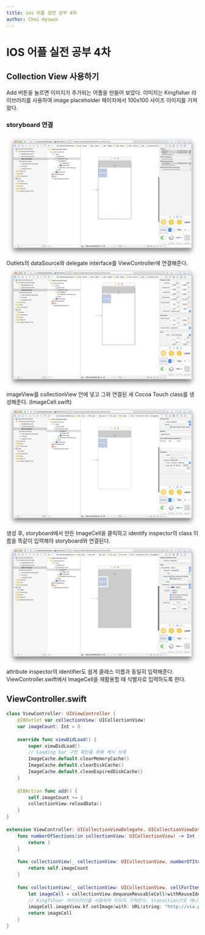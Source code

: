 ```yaml
---
title: ios 어플 실전 공부 4차
author: Choi Hyowon
---
```

# IOS 어플 실전 공부 4차
## Collection View 사용하기
Add 버튼을 눌르면 이미지가 추가되는 어플을 만들어 보았다.
이미지는 Kingfisher 라이브러리를 사용하여 image placeholder 페이지에서 100x100 사이즈 이미지를 가져왔다.

### storyboard 연결
![Image](/images/collectionView_storyboard.png)
Outlets의 dataSource와 delegate interface를 ViewController에 연결해준다. 
![Image](/images/collectionView_imageView_storyboard.png)
imageView를 collectionView 안에 넣고 그와 연결된 새 Cocoa Touch class를 생성해준다. (ImageCell.swift)
![Image](/images/collectionView_class_storyboard.png)
생성 후, storyboard에서 만든 ImageCell을 클릭하고 identify inspector의 class 이름을 똑같이 입력해야 storyboard와 연결된다.
![Image](/images/collectionView_identifier_storyboard.png)
attribute inspector의 identifier도 쉽게 클래스 이름과 동일히 입력해준다.
ViewController.swift에서 ImageCell을 재활용할 때 식별자로 입력하도록 한다.

## ViewController.swift
```swift
class ViewController: UIViewController {
	@IBOutlet var collectionView: UICollectionView!
	var imageCount: Int = 0

	override func viewDidLoad() {
		super.viewDidLoad()
		// Loading bar 구현 확인을 위해 캐시 삭제
		ImageCache.default.clearMemoryCache()
		ImageCache.default.clearDiskCache()
		ImageCache.default.cleanExpiredDiskCache()
	}

	@IBAction func add() {
		self.imageCount += 1
		collectionView.reloadData()
	}
}

extension ViewController: UICollectionViewDelegate. UICollectionViewDataSource {
	func numberOfSections(in collectionView: UICollectionView) -> Int {
		return 1
	}
	
	func collectionView(_ collectionView: UICollectionView, numberOfItemsInSection section: Int) -> Int {
		return self.imageCount
	}

	func collectionView(_ collectionView: UICollectionView, cellForItemAt indexPath: IndexPath) -> UICollectionViewCell {
		let imageCell = collectionView.dequeueReusableCell(withReuseIdentifier: "ImageCell", for: indexPath) as! ImageCell
		// Kingfihser 라이브러리를 사용하여 이미지 가져온다. transition으로 애니메이션 효과를 준다.
		imageCell.imageView.kf.setImage(with: URL(string: "http://via.placeholder.com/100x100"), options: [.transition(.fade(0.5))])
		return imageCell
	}
}
```